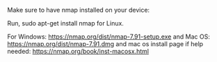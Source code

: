 Make sure to have nmap installed on your device:

Run, sudo apt-get install nmap for Linux.

For Windows: https://nmap.org/dist/nmap-7.91-setup.exe
and Mac OS: https://nmap.org/dist/nmap-7.91.dmg
and mac os install page if help needed: https://nmap.org/book/inst-macosx.html
